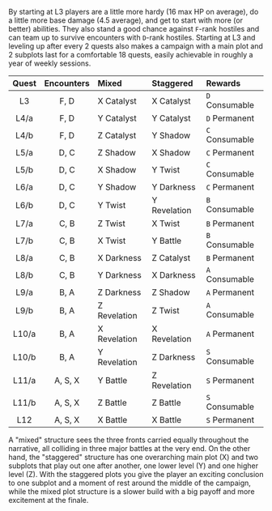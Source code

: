By starting at L3 players are a little more hardy (16 max HP on average), do a little more base damage (4.5 average), and get to start with more (or better) abilities. They also stand a good chance against `F`-rank hostiles and can team up to survive encounters with `D`-rank hostiles. Starting at L3 and leveling up after every 2 quests also makes a campaign with a main plot and 2 subplots last for a comfortable 18 quests, easily achievable in roughly a year of weekly sessions.

| Quest | Encounters | Mixed | Staggered | Rewards |
|:---:|:---:|:--- |:--- |:--- |
| L3 | F, D | X Catalyst | X Catalyst | `D` Consumable |
| L4/a | F, D | Y Catalyst | Y Catalyst | `D` Permanent |
| L4/b | F, D | Z Catalyst | Y Shadow | `C` Consumable |
| L5/a | D, C | Z Shadow | X Shadow | `C` Permanent |
| L5/b | D, C | X Shadow | Y Twist | `C` Consumable |
| L6/a | D, C | Y Shadow | Y Darkness | `C` Permanent |
| L6/b | D, C | Y Twist | Y Revelation | `B` Consumable |
| L7/a | C, B | Z Twist | X Twist | `B` Permanent |
| L7/b | C, B | X Twist | Y Battle | `B` Consumable |
| L8/a | C, B | X Darkness | Z Catalyst | `B` Permanent |
| L8/b | C, B | Y Darkness | X Darkness | `A` Consumable |
| L9/a | B, A | Z Darkness | Z Shadow | `A` Permanent |
| L9/b | B, A | Z Revelation | Z Twist | `A` Consumable |
| L10/a | B, A | X Revelation | X Revelation | `A` Permanent |
| L10/b | B, A | Y Revelation | Z Darkness | `S` Consumable |
| L11/a | A, S, X | Y Battle | Z Revelation | `S` Permanent |
| L11/b | A, S, X | Z Battle | Z Battle | `S` Consumable |
| L12 | A, S, X | X Battle | X Battle | `S` Permanent |

A "mixed" structure sees the three fronts carried equally throughout the narrative, all colliding in three major battles at the very end. On the other hand, the "staggered" structure has one overarching main plot (X) and two subplots that play out one after another, one lower level (Y) and one higher level (Z). With the staggered plots you give the player an exciting conclusion to one subplot and a moment of rest around the middle of the campaign, while the mixed plot structure is a slower build with a big payoff and more excitement at the finale.
